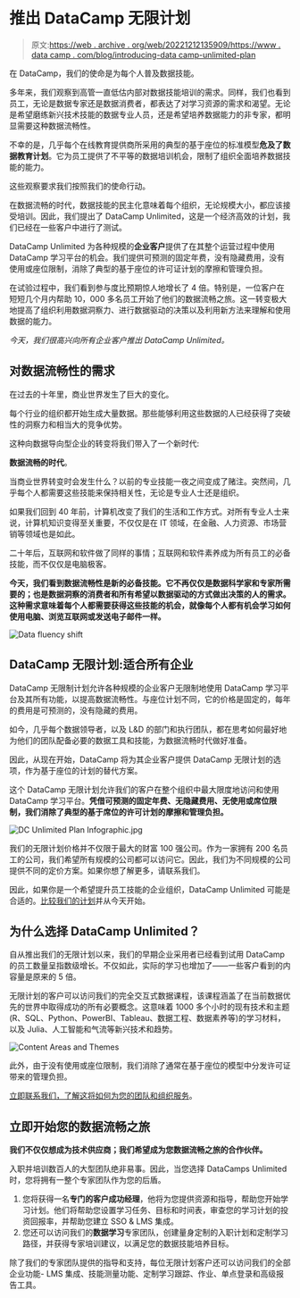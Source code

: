 # 推出 DataCamp 无限计划

> 原文:[https://web . archive . org/web/20221212135909/https://www . data camp . com/blog/introducing-data camp-unlimited-plan](https://web.archive.org/web/20221212135909/https://www.datacamp.com/blog/introducing-datacamp-unlimited-plan)

在 DataCamp，我们的使命是为每个人普及数据技能。

多年来，我们观察到高管一直低估内部对数据技能培训的需求。同样，我们也看到员工，无论是数据专家还是数据消费者，都表达了对学习资源的需求和渴望。无论是希望磨练新兴技术技能的数据专业人员，还是希望培养数据能力的非专家，都明显需要这种数据流畅性。

不幸的是，几乎每个在线教育提供商所采用的典型的基于座位的标准模型**危及了数据教育计划**。它为员工提供了不平等的数据培训机会，限制了组织全面培养数据技能的能力。

这些观察要求我们按照我们的使命行动。

在数据流畅的时代，数据技能的民主化意味着每个组织，无论规模大小，都应该接受培训。因此，我们提出了 DataCamp Unlimited，这是一个经济高效的计划，我们已经在一些客户中进行了测试。

DataCamp Unlimited 为各种规模的**企业客户**提供了在其整个运营过程中使用 DataCamp 学习平台的机会。我们提供可预测的固定年费，没有隐藏费用，没有使用或座位限制，消除了典型的基于座位的许可证计划的摩擦和管理负担。

在试验过程中，我们看到参与度比预期惊人地增长了 4 倍。特别是，一位客户在短短几个月内帮助 10，000 多名员工开始了他们的数据流畅之旅。这一转变极大地提高了组织利用数据洞察力、进行数据驱动的决策以及利用新方法来理解和使用数据的能力。

*今天，我们很高兴向所有企业客户推出 DataCamp Unlimited。*

## 对数据流畅性的需求

在过去的十年里，商业世界发生了巨大的变化。

每个行业的组织都开始生成大量数据。那些能够利用这些数据的人已经获得了突破性的洞察力和相当大的竞争优势。

这种向数据导向型企业的转变将我们带入了一个新时代:

**数据流畅的时代**。

当商业世界转变时会发生什么？以前的专业技能一夜之间变成了赌注。突然间，几乎每个人都需要这些技能来保持相关性，无论是专业人士还是组织。

如果我们回到 40 年前，计算机改变了我们的生活和工作方式。对所有专业人士来说，计算机知识变得至关重要，不仅仅是在 IT 领域，在金融、人力资源、市场营销等领域也是如此。

二十年后，互联网和软件做了同样的事情；互联网和软件素养成为所有员工的必备技能，而不仅仅是电脑极客。

**今天，我们看到数据流畅性是新的必备技能。它不再仅仅是数据科学家和专家所需要的；也是数据洞察的消费者和所有希望以数据驱动的方式做出决策的人的需求。这种需求意味着每个人都需要获得这些技能的机会，就像每个人都有机会学习如何使用电脑、浏览互联网或发送电子邮件一样。**

![Data fluency shift](../Images/1093c627103221d9eef9029c89c658fd.png)

## DataCamp 无限计划:适合所有企业

DataCamp 无限制计划允许各种规模的企业客户无限制地使用 DataCamp 学习平台及其所有功能，以提高数据流畅性。与座位计划不同，它的价格是固定的，每年的费用是可预测的，没有隐藏的费用。

如今，几乎每个数据领导者，以及 L&D 的部门和执行团队，都在思考如何最好地为他们的团队配备必要的数据工具和技能，为数据流畅时代做好准备。

因此，从现在开始，DataCamp 将为其企业客户提供 DataCamp 无限计划的选项，作为基于座位的计划的替代方案。

这个 DataCamp 无限计划允许我们的客户在整个组织中最大限度地访问和使用 DataCamp 学习平台。**凭借可预测的固定年费、无隐藏费用、无使用或席位限制，我们消除了典型的基于席位的许可计划的摩擦和管理负担。**

![DC Unlimited Plan Infographic.jpg](../Images/6f00bf1fbc7f6e564f9eff22afdef147.png)

我们的无限计划价格并不仅限于最大的财富 100 强公司。作为一家拥有 200 名员工的公司，我们希望所有规模的公司都可以访问它。因此，我们为不同规模的公司提供不同的定价方案。如果你想了解更多，请联系我们。

因此，如果你是一个希望提升员工技能的企业组织，DataCamp Unlimited 可能是合适的。[比较我们的计划](https://web.archive.org/web/20221129054728/https://www.datacamp.com/compare-business-plans)并从今天开始。

## 为什么选择 DataCamp Unlimited？

自从推出我们的无限计划以来，我们的早期企业采用者已经看到试用 DataCamp 的员工数量呈指数级增长。不仅如此，实际的学习也增加了——一些客户看到的内容量是原来的 5 倍。

无限计划的客户可以访问我们的完全交互式数据课程，该课程涵盖了在当前数据优先的世界中取得成功的所有必要概念。这意味着 1000 多个小时的现有技术和主题(R、SQL、Python、PowerBI、Tableau、数据工程、数据素养等)的学习材料，以及 Julia、人工智能和气流等新兴技术和趋势。

![Content Areas and Themes](../Images/881f5615bb6d80a11dc92946a0be6489.png)

此外，由于没有使用或座位限制，我们消除了通常在基于座位的模型中分发许可证带来的管理负担。

[立即联系我们，了解这将如何为您的团队和组织服务](https://web.archive.org/web/20221129054728/https://www.datacamp.com/business/demo)。

## 立即开始您的数据流畅之旅

**我们不仅仅想成为技术供应商；我们希望成为您数据流畅之旅的合作伙伴。**

入职并培训数百人的大型团队绝非易事。因此，当您选择 DataCamps Unlimited 时，您将拥有一整个专家团队作为您的后盾。

1.  您将获得一名**专门的客户成功经理**，他将为您提供资源和指导，帮助您开始学习计划。他们将帮助您设置学习任务、目标和时间表，审查您的学习计划的投资回报率，并帮助您建立 SSO & LMS 集成。
2.  您还可以访问我们的**数据学习**专家团队，创建量身定制的入职计划和定制学习路径，并获得专家培训建议，以满足您的数据技能培养目标。

除了我们的专家团队提供的指导和支持，每位无限计划客户还可以访问我们的全部企业功能- LMS 集成、技能测量功能、定制学习跟踪、作业、单点登录和高级报告工具。
